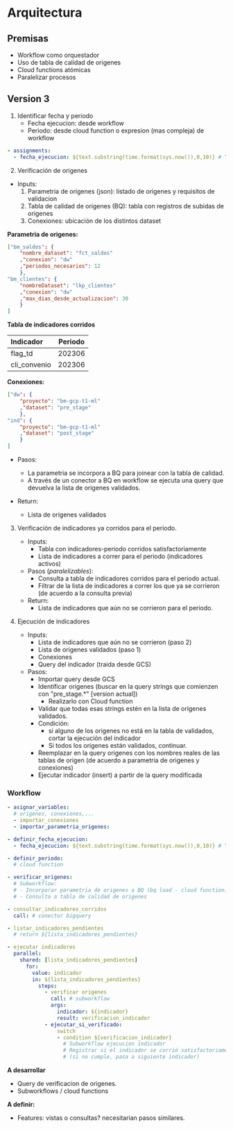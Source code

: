 # Arquitectura

## Premisas
- Workflow como orquestador
- Uso de tabla de calidad de origenes
- Cloud functions atómicas
- Paralelizar procesos

## Version 3

1. Identificar fecha y periodo
	- Fecha ejecucion: desde workflow
	- Periodo: desde cloud function o expresion (mas compleja) de workflow	

``` yaml
- assignments:
  - fecha_ejecucion: ${text.substring(time.format(sys.now()),0,10)} # YYYY-MM-DD
```

2. Verificación de origenes

- Inputs:
	1. Parametria de origenes (json): listado de origenes y requisitos de validacion
	2. Tabla de calidad de origenes (BQ): tabla con registros de subidas de origenes
	3. Conexiones: ubicación de los distintos dataset

**Parametria de origenes:**

``` json
["bm_saldos": {
	"nombre_dataset": "fct_saldos"
	,"conexion": "dw"
	,"periodos_necesarios": 12
	},
"bm_clientes": { 
	"nombreDataset": "lkp_clientes"
	,"conexion": "dw"
	,"max_dias_desde_actualizacion": 30
	}
]
```

**Tabla de indicadores corridos**

| Indicador | Periodo |
| :-  | :-: |
| flag_td | 202306 |
| cli_convenio | 202306 |

**Conexiones:**

``` json
["dw": {
	"proyecto": "bm-gcp-t1-ml"
	,"dataset": "pre_stage"
	},
"ind": {
	"proyecto": "bm-gcp-t1-ml"
	,"dataset": "post_stage"
	}
]
```

- Pasos:
	- La parametria se incorpora a BQ para joinear con la tabla de calidad.
	- A través de un conector a BQ en workflow se ejecuta una query que devuelva la lista de origenes validados.

- Return:
	- Lista de origenes validados

3. Verificación de indicadores ya corridos para el periodo.
	- Inputs:
		- Tabla con indicadores-periodo corridos satisfactoriamente
		- Lista de indicadores a correr para el periodo (indicadores activos)
	- Pasos (*paralelizables*):
		- Consulta a tabla de indicadores corridos para el periodo actual.
		- Filtrar de la lista de indicadores a correr los que ya se corrieron (de acuerdo a la consulta previa)
	- Return:
		- Lista de indicadores que aún no se corrieron para el periodo.

4. Ejecución de indicadores
	- Inputs:
		- Lista de indicadores que aún no se corrieron (paso 2)
		- Lista de origenes validados (paso 1)
		- Conexiones
		- Query del indicador (traida desde GCS)
	- Pasos:
		- Importar query desde GCS
		- Identificar origenes (buscar en la query strings que comienzen con "pre_stage.*" [version actual])
			- Realizarlo con Cloud function
		- Validar que todas esas strings estén en la lista de origenes validados.
		- Condición: 
			- si alguno de los origenes no está en la tabla de validados, cortar la ejecución del indicador
			- Si todos los origenes están validados, continuar.
		- Reemplazar en la query origenes con los nombres reales de las tablas de origen 
		(de acuerdo a parametria de origenes y conexiones)
 		- Ejecutar indicador (insert) a partir de la query modificada

### Workflow

``` yaml
- asignar_variables:
  # origenes, conexiones,...
  - importar_conexiones
  - importar_parametria_origenes:

- definir_fecha_ejecucion:
  - fecha_ejecucion: ${text.substring(time.format(sys.now()),0,10)} # YYYY-MM-DD

- definir_periodo:
  # cloud function

- verificar_origenes:
  # Subworkflow:
  # - Incorporar parametria de origenes a BQ (bq load - cloud function)
  # - Consulta a tabla de calidad de origenes

- consultar_indicadores_corridos
  call: # conector bigquery

- listar_indicadores_pendientes
  # return ${lista_indicadores_pendientes}

- ejecutar indicadores
  parallel:
    shared: [lista_indicadores_pendientes]
      for:
        value: indicador
        in: ${lista_indicadores_pendientes}
          steps:
            - verificar origenes
              call: # subworkflow
              args:
                indicador: ${indicador}
                result: verificacion_indicador
            - ejecutar_si_verificado:
                switch
                - condition ${verificacion_indicador}
                  # Subworkflow ejecucion indicador
                  # Registrar si el indicador se corrió satisfactoriamente --> BQ
                  # (si no cumple, pasa a siguiente indicador)
```

**A desarrollar**
- Query de verificacion de origenes.
- Subworkflows / cloud functions

**A definir:**
- Features: vistas o consultas? necesitarian pasos similares.

